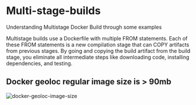 # Multi-stage-builds

Understanding Multistage Docker Build through some examples

Multistage builds use a Dockerfile with multiple FROM statements. Each of these FROM statements is a new compilation 
stage that can COPY artifacts from previous stages. By going and copying the build artifact from the build stage, 
you eliminate all intermediate steps like downloading code, installing dependencies, and testing.

## Docker geoloc regular image size is > 90mb

![docker-geoloc-image-size](https://user-images.githubusercontent.com/58173938/204132827-cfb789b9-12da-4ae3-a66b-b89520e70c3a.png)

